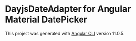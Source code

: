 # DayjsDateAdapter for Angular Material DatePicker

This project was generated with [Angular CLI](https://github.com/angular/angular-cli) version 11.0.5.



